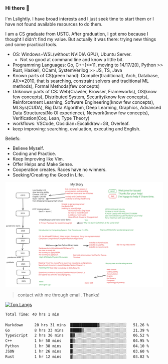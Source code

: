 ### Hi there 👋

I'm Lslightly. I have broad interests and I just seek time to start them or I have not found available resources to do them.

I am a CS graduate from USTC. After graduation, I got emo because I thought I didn't find my value. But actually it was there: trying new things and some practical tools.

- OS: Windows+WSL(without NVIDIA GPU), Ubuntu Server.
  - Not so good at command line and know a little bit.
- Programming Languages: Go, C++(<=11, moving to 14/17/20), Python >> Rust, Haskell, OCaml, SystemVerilog >> JS, TS, Java
- Known parts of CS(green hand): Compiler(traditional), Arch, Database, AI(<=2010, that is searching, constraint solvers and traditional ML methods), Formal Methods(few concepts)
- Unknown parts of CS: Web(Crawler, Browser, Frameworks), OS(know few concepts), Distributed System, Security(know few concepts), Reinforcement Learning, Software Engineering(know few concepts), MLSys(CUDA), Big Data Algorithm, Deep Learning, Graphics, Advanced Data Structures(No OI experience), Network(know few concepts), Verification(Coq, Lean, Type Theory)
- workflows: VSCode, Obsidian+Excalidraw+Git, Overleaf.
- keep improving: searching, evaluation, executing and English.

Beliefs:
- Believe Myself.
- Coding and Practice.
- Keep Improving like Vim.
- Offer Helps and Make Sense.
- Cooperation creates. Races have no winners.
- Seeking/Creating the Good in Life.


![My Story](story.svg)

> contact with me through email. Thanks!

[![Top Langs](https://github-readme-stats.vercel.app/api/top-langs/?username=Lslightly&layout=compact)](https://github.com/anuraghazra/github-readme-stats)

<!--START_SECTION:waka-->

```txt
Total Time: 40 hrs 1 min

Markdown     20 hrs 31 mins  ████████████▓░░░░░░░░░░░░   51.26 %
Go           8 hrs 33 mins   █████▒░░░░░░░░░░░░░░░░░░░   21.39 %
TypeScript   2 hrs 36 mins   █▓░░░░░░░░░░░░░░░░░░░░░░░   06.52 %
C++          1 hr 58 mins    █▒░░░░░░░░░░░░░░░░░░░░░░░   04.95 %
Python       1 hr 38 mins    █░░░░░░░░░░░░░░░░░░░░░░░░   04.10 %
JSON         1 hr 26 mins    █░░░░░░░░░░░░░░░░░░░░░░░░   03.60 %
Rust         1 hr 12 mins    ▓░░░░░░░░░░░░░░░░░░░░░░░░   03.02 %
```

<!--END_SECTION:waka-->

